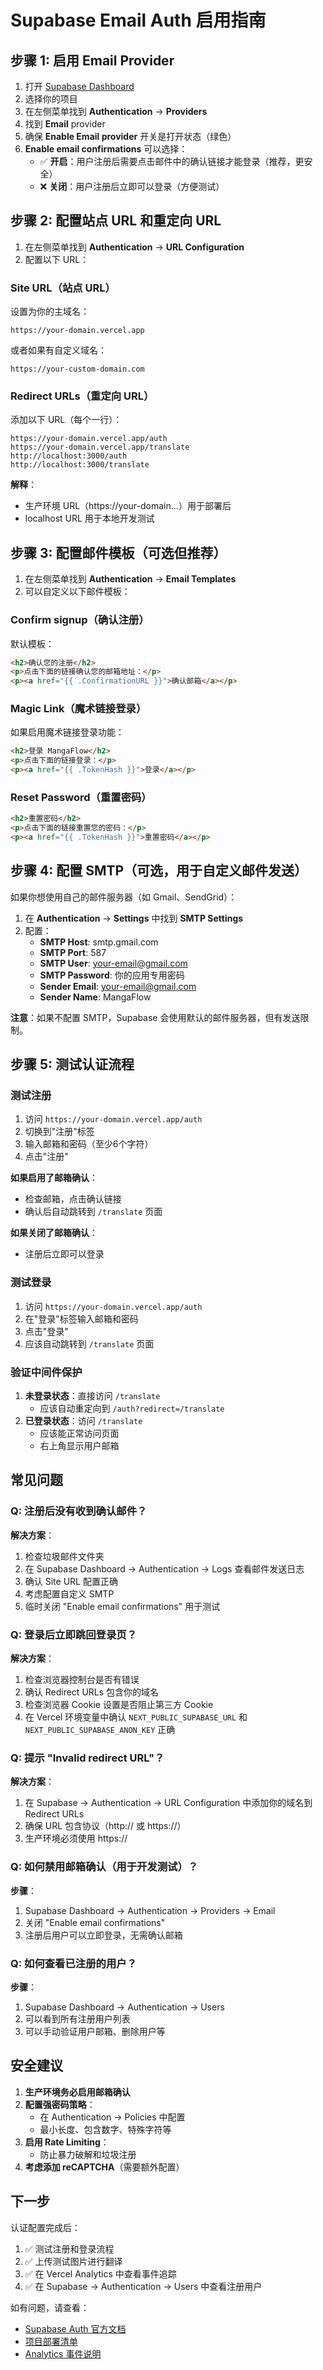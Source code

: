 # Supabase Email Auth 启用指南

## 步骤 1: 启用 Email Provider

1. 打开 [Supabase Dashboard](https://supabase.com/dashboard)
2. 选择你的项目
3. 在左侧菜单找到 **Authentication** → **Providers**
4. 找到 **Email** provider
5. 确保 **Enable Email provider** 开关是打开状态（绿色）
6. **Enable email confirmations** 可以选择：
   - ✅ **开启**：用户注册后需要点击邮件中的确认链接才能登录（推荐，更安全）
   - ❌ **关闭**：用户注册后立即可以登录（方便测试）

## 步骤 2: 配置站点 URL 和重定向 URL

1. 在左侧菜单找到 **Authentication** → **URL Configuration**
2. 配置以下 URL：

### Site URL（站点 URL）
设置为你的主域名：
```
https://your-domain.vercel.app
```
或者如果有自定义域名：
```
https://your-custom-domain.com
```

### Redirect URLs（重定向 URL）
添加以下 URL（每个一行）：
```
https://your-domain.vercel.app/auth
https://your-domain.vercel.app/translate
http://localhost:3000/auth
http://localhost:3000/translate
```

**解释**：
- 生产环境 URL（https://your-domain...）用于部署后
- localhost URL 用于本地开发测试

## 步骤 3: 配置邮件模板（可选但推荐）

1. 在左侧菜单找到 **Authentication** → **Email Templates**
2. 可以自定义以下邮件模板：

### Confirm signup（确认注册）
默认模板：
```html
<h2>确认您的注册</h2>
<p>点击下面的链接确认您的邮箱地址：</p>
<p><a href="{{ .ConfirmationURL }}">确认邮箱</a></p>
```

### Magic Link（魔术链接登录）
如果启用魔术链接登录功能：
```html
<h2>登录 MangaFlow</h2>
<p>点击下面的链接登录：</p>
<p><a href="{{ .TokenHash }}">登录</a></p>
```

### Reset Password（重置密码）
```html
<h2>重置密码</h2>
<p>点击下面的链接重置您的密码：</p>
<p><a href="{{ .TokenHash }}">重置密码</a></p>
```

## 步骤 4: 配置 SMTP（可选，用于自定义邮件发送）

如果你想使用自己的邮件服务器（如 Gmail、SendGrid）：

1. 在 **Authentication** → **Settings** 中找到 **SMTP Settings**
2. 配置：
   - **SMTP Host**: smtp.gmail.com
   - **SMTP Port**: 587
   - **SMTP User**: your-email@gmail.com
   - **SMTP Password**: 你的应用专用密码
   - **Sender Email**: your-email@gmail.com
   - **Sender Name**: MangaFlow

**注意**：如果不配置 SMTP，Supabase 会使用默认的邮件服务器，但有发送限制。

## 步骤 5: 测试认证流程

### 测试注册
1. 访问 `https://your-domain.vercel.app/auth`
2. 切换到"注册"标签
3. 输入邮箱和密码（至少6个字符）
4. 点击"注册"

**如果启用了邮箱确认**：
- 检查邮箱，点击确认链接
- 确认后自动跳转到 `/translate` 页面

**如果关闭了邮箱确认**：
- 注册后立即可以登录

### 测试登录
1. 访问 `https://your-domain.vercel.app/auth`
2. 在"登录"标签输入邮箱和密码
3. 点击"登录"
4. 应该自动跳转到 `/translate` 页面

### 验证中间件保护
1. **未登录状态**：直接访问 `/translate`
   - 应该自动重定向到 `/auth?redirect=/translate`
2. **已登录状态**：访问 `/translate`
   - 应该能正常访问页面
   - 右上角显示用户邮箱

## 常见问题

### Q: 注册后没有收到确认邮件？
**解决方案**：
1. 检查垃圾邮件文件夹
2. 在 Supabase Dashboard → Authentication → Logs 查看邮件发送日志
3. 确认 Site URL 配置正确
4. 考虑配置自定义 SMTP
5. 临时关闭 "Enable email confirmations" 用于测试

### Q: 登录后立即跳回登录页？
**解决方案**：
1. 检查浏览器控制台是否有错误
2. 确认 Redirect URLs 包含你的域名
3. 检查浏览器 Cookie 设置是否阻止第三方 Cookie
4. 在 Vercel 环境变量中确认 `NEXT_PUBLIC_SUPABASE_URL` 和 `NEXT_PUBLIC_SUPABASE_ANON_KEY` 正确

### Q: 提示 "Invalid redirect URL"？
**解决方案**：
1. 在 Supabase → Authentication → URL Configuration 中添加你的域名到 Redirect URLs
2. 确保 URL 包含协议（http:// 或 https://）
3. 生产环境必须使用 https://

### Q: 如何禁用邮箱确认（用于开发测试）？
**步骤**：
1. Supabase Dashboard → Authentication → Providers → Email
2. 关闭 "Enable email confirmations"
3. 注册后用户可以立即登录，无需确认邮箱

### Q: 如何查看已注册的用户？
**步骤**：
1. Supabase Dashboard → Authentication → Users
2. 可以看到所有注册用户列表
3. 可以手动验证用户邮箱、删除用户等

## 安全建议

1. **生产环境务必启用邮箱确认**
2. **配置强密码策略**：
   - 在 Authentication → Policies 中配置
   - 最小长度、包含数字、特殊字符等
3. **启用 Rate Limiting**：
   - 防止暴力破解和垃圾注册
4. **考虑添加 reCAPTCHA**（需要额外配置）

## 下一步

认证配置完成后：
1. ✅ 测试注册和登录流程
2. ✅ 上传测试图片进行翻译
3. ✅ 在 Vercel Analytics 中查看事件追踪
4. ✅ 在 Supabase → Authentication → Users 中查看注册用户

如有问题，请查看：
- [Supabase Auth 官方文档](https://supabase.com/docs/guides/auth)
- [项目部署清单](./DEPLOYMENT.md)
- [Analytics 事件说明](./ANALYTICS.md)
